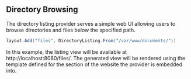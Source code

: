﻿## Directory Browsing

The directory listing provider serves a simple web UI allowing users to browse directories
and files below the specified path.

```csharp
layout.Add("files", DirectoryListing.From("/var/www/documents/"))
```

In this example, the listing view will be available at http://localhost:8080/files/.
The generated view will be rendered using the template defined for the section
of the website the provider is embedded into.